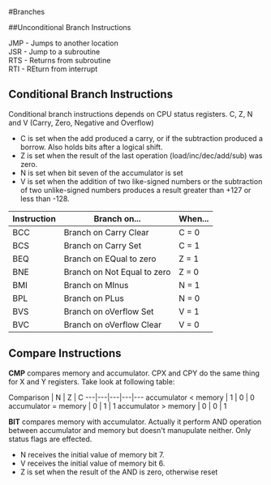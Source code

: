 #Branches

##Unconditional Branch Instructions

JMP - Jumps to another location  
JSR - Jump to a subroutine  
RTS - Returns from subroutine  
RTI - REturn from interrupt

## Conditional Branch Instructions

Conditional branch instructions depends on CPU status registers. C, Z, N and V (Carry, Zero, Negative and Overflow)
+ C is set when the add produced a carry, or if the subtraction produced a borrow. Also holds bits after a logical shift.
+ Z is set when the result of the last operation (load/inc/dec/add/sub) was zero.
+ N is set when bit seven of the accumulator is set
+ V is set when the addition of two like-signed numbers or the subtraction of two unlike-signed numbers produces a result greater than +127 or less than -128.

Instruction | Branch on... | When... 
---|---|---
BCC  | Branch on Carry Clear|       C = 0  
BCS  | Branch on Carry Set|         C = 1  
BEQ  | Branch on EQual to zero|     Z = 1  
BNE  | Branch on Not Equal to zero| Z = 0  
BMI  | Branch on MInus|             N = 1  
BPL  | Branch on PLus|              N = 0  
BVS  | Branch on oVerflow Set|      V = 1  
BVC  | Branch on oVerflow Clear|    V = 0  
   
## Compare Instructions


**CMP** compares memory and accumulator. CPX and CPY do the same thing for X and Y registers. Take look at following table:

Comparison | N | Z | C
---|---|---|---|---
accumulator < memory | 1 | 0 | 0
accumulator = memory | 0 | 1 | 1
accumulator > memory | 0 | 0 | 1 

   
**BIT** compares memory with accumulator. Actually it perform AND operation between accumulator and memory but doesn't manupulate neither. Only status flags are effected.

+ N receives the initial value of memory bit 7.
+ V receives the initial value of memory bit 6.
+ Z is set when the result of the AND is zero, otherwise reset
